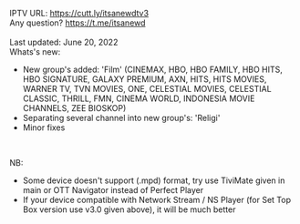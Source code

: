 IPTV URL: https://cutt.ly/itsanewdtv3
<br />
Any question? https://t.me/itsanewd
<br />
<br />
Last updated: June 20, 2022
<br />
Whats's new:
<br />
- New group's added: 'Film' (CINEMAX, HBO, HBO FAMILY, HBO HITS, HBO SIGNATURE, GALAXY PREMIUM, AXN, HITS, HITS MOVIES, WARNER TV, TVN MOVIES, ONE, CELESTIAL MOVIES, CELESTIAL CLASSIC, THRILL, FMN, CINEMA WORLD, INDONESIA MOVIE CHANNELS, ZEE BIOSKOP)
- Separating  several channel into new group's: 'Religi'
- Minor fixes
<br />

NB:
<br />
- Some device doesn't support (.mpd) format, try use TiviMate given in main or OTT Navigator instead of Perfect Player
- If your device compatible with Network Stream / NS Player (for Set Top Box version use v3.0 given above), it will be much better
